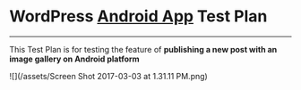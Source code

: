 # WordPress [Android App](https://github.com/wordpress-mobile/WordPress-Android) Test Plan

---

This Test Plan is for testing the feature of **publishing a new post with an image gallery on Android platform**

![](/assets/Screen Shot 2017-03-03 at 1.31.11 PM.png)



